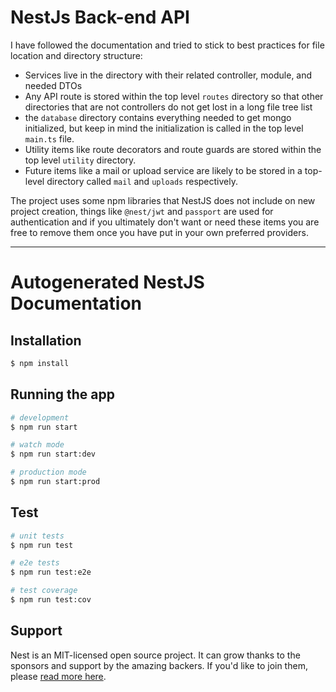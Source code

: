 # NestJs Back-end API

I have followed the documentation and tried to stick to best practices for file location and directory structure:

- Services live in the directory with their related controller, module, and needed DTOs
- Any API route is stored within the top level `routes` directory so that other directories that are not controllers do
  not get lost in a long file tree list
- the `database` directory contains everything needed to get mongo initialized, but keep in mind the initialization is
  called in the top level `main.ts` file.
- Utility items like route decorators and route guards are stored within the top level `utility` directory.
- Future items like a mail or upload service are likely to be stored in a top-level directory called `mail`
  and `uploads` respectively.

The project uses some npm libraries that NestJS does not include on new project creation, things like `@nest/jwt`
and `passport` are used for authentication and if you ultimately don't want or need these items you are free to remove
them once you have put in your own preferred providers.

----------------------------------

# Autogenerated NestJS Documentation

## Installation

```bash
$ npm install
```

## Running the app

```bash
# development
$ npm run start

# watch mode
$ npm run start:dev

# production mode
$ npm run start:prod
```

## Test

```bash
# unit tests
$ npm run test

# e2e tests
$ npm run test:e2e

# test coverage
$ npm run test:cov
```

## Support

Nest is an MIT-licensed open source project. It can grow thanks to the sponsors and support by the amazing backers. If
you'd like to join them, please [read more here](https://docs.nestjs.com/support).

